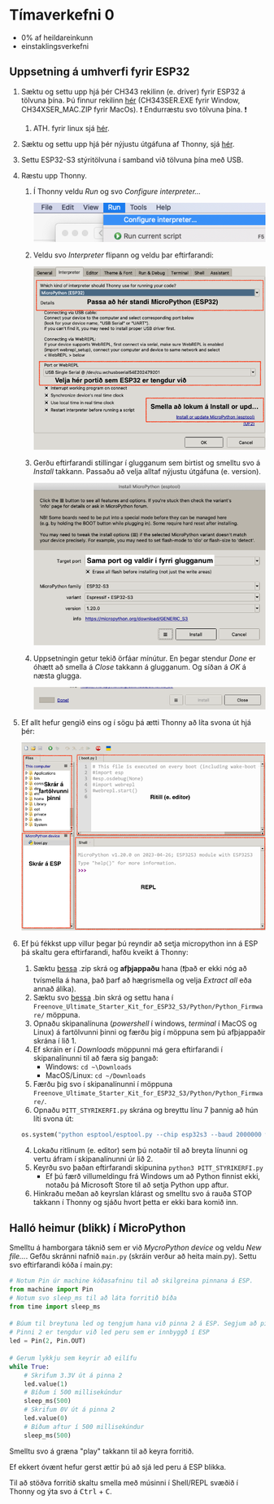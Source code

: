 # Tímaverkefni 0

- 0% af heildareinkunn
- einstaklingsverkefni

## Uppsetning á umhverfi fyrir ESP32

1. Sæktu og settu upp hjá þér CH343 rekilinn (e. driver) fyrir ESP32 á tölvuna þína. Þú finnur rekilinn [hér](https://www.wch-ic.com/search?t=all&q=ch343) (CH343SER.EXE fyrir Window, CH34XSER_MAC.ZIP fyrir MacOs). :exclamation: Endurræstu svo tölvuna þína. :exclamation:
   1. ATH. fyrir linux sjá [hér](https://github.com/Freenove/Freenove_Ultimate_Starter_Kit_for_ESP32_S3/tree/main/CH343/Linux/ch343ser_linux).
1. Sæktu og settu upp hjá þér nýjustu útgáfuna af Thonny, sjá [hér](https://thonny.org).
1. Settu ESP32-S3 stýritölvuna í samband við tölvuna þína með USB.
1. Ræstu upp Thonny.
   1. Í Thonny veldu *Run* og svo *Configure interpreter...*
   
        ![thonny01](../myndir/thonny_01.png)
   1. Veldu svo *Interpreter* flipann og veldu þar eftirfarandi:

        ![thonny02](../myndir/thonny_02.png)
   1. Gerðu eftirfarandi stillingar í glugganum sem birtist og smelltu svo á *Install* takkann. Passaðu að velja alltaf nýjustu útgáfuna (e. version).

        ![thonny03](../myndir/thonny_03.png)
   1. Uppsetningin getur tekið örfáar mínútur. En þegar stendur *Done* er óhætt að smella á *Close* takkann á glugganum. Og síðan á *OK* á næsta glugga.

        ![thonny04](../myndir/thonny_04.png)
1. Ef allt hefur gengið eins og í sögu þá ætti Thonny að líta svona út hjá þér:
   
    ![thonny05](../myndir/thonny_05.png)
1. Ef þú fékkst upp villur þegar þú reyndir að setja micropython inn á ESP þá skaltu gera eftirfarandi, hafðu kveikt á Thonny:
   1. Sæktu [þessa](https://github.com/Freenove/Freenove_Ultimate_Starter_Kit_for_ESP32_S3/archive/refs/heads/main.zip) .zip skrá og **afþjappaðu** hana (:exclamation:það er ekki nóg að tvísmella á hana, það þarf að hægrismella og velja *Extract all* eða annað álíka).
   2. Sæktu svo [þessa](https://micropython.org/resources/firmware/ESP32_GENERIC_S3-20231005-v1.21.0.bin) .bin skrá og settu hana í `Freenove_Ultimate_Starter_Kit_for_ESP32_S3/Python/Python_Firmware/` möppuna.
   3. Opnaðu skipanalínuna (*powershell* í windows, *terminal* í MacOS og Linux) á fartölvunni þinni og færðu þig í möppuna sem þú afþjappaðir skrána í lið 1.
     1. Ef skráin er í *Downloads* möppunni má gera eftirfarandi í skipanalínunni til að færa sig þangað: 
         - Windows: `cd ~\Downloads`
         - MacOS/Linux: `cd ~/Downloads`
     2. Færðu þig svo í skipanalínunni í möppuna `Freenove_Ultimate_Starter_Kit_for_ESP32_S3/Python/Python_Firmware/`.
     3. Opnaðu `ÞITT_STYRIKERFI.py` skrána og breyttu línu 7 þannig að hún líti svona út:
     ```python
     os.system("python esptool/esptool.py --chip esp32s3 --baud 2000000 write_flash -z 0 ESP32_GENERIC_S3-20231005-v1.21.0.bin")
     ```
     4. Lokaðu ritlinum (e. editor) sem þú notaðir til að breyta línunni og vertu áfram í skipanalínunni úr lið 2.
     5. Keyrðu svo þaðan eftirfarandi skipunina `python3 ÞITT_STYRIKERFI.py`
        - Ef þú færð villumeldingu frá Windows um að Python finnist ekki, notaðu þá Microsoft Store til að setja Python upp aftur.
     6. Hinkraðu meðan að keyrslan klárast og smelltu svo á rauða STOP takkann í Thonny og sjáðu hvort þetta er ekki bara komið inn.
## Halló heimur (blikk) í MicroPython

Smelltu á hamborgara táknið sem er við *MycroPython device* og veldu *New file...*. Gefðu skránni nafnið `main.py` (skráin verður að heita main.py). Settu svo eftirfarandi kóða í main.py:
```python
# Notum Pin úr machine kóðasafninu til að skilgreina pinnana á ESP. 
from machine import Pin
# Notum svo sleep_ms til að láta forritið bíða
from time import sleep_ms

# Búum til breytuna led og tengjum hana við pinna 2 á ESP. Segjum að pinninn sé úttakspinni
# Pinni 2 er tengdur við led peru sem er innbyggð í ESP
led = Pin(2, Pin.OUT)

# Gerum lykkju sem keyrir að eilífu
while True:
    # Skrifum 3.3V út á pinna 2
    led.value(1)
    # Bíðum í 500 millisekúndur
    sleep_ms(500)
    # Skrifum 0V út á pinna 2
    led.value(0)
    # Bíðum aftur í 500 millisekúndur
    sleep_ms(500)
```
Smelltu svo á græna "play" takkann til að keyra forritið.

Ef ekkert óvænt hefur gerst ættir þú að sjá led peru á ESP blikka.

Til að stöðva forritið skaltu smella með músinni í Shell/REPL svæðið í Thonny og ýta svo á <kbd>Ctrl</kbd> + <kbd>C</kbd>.

